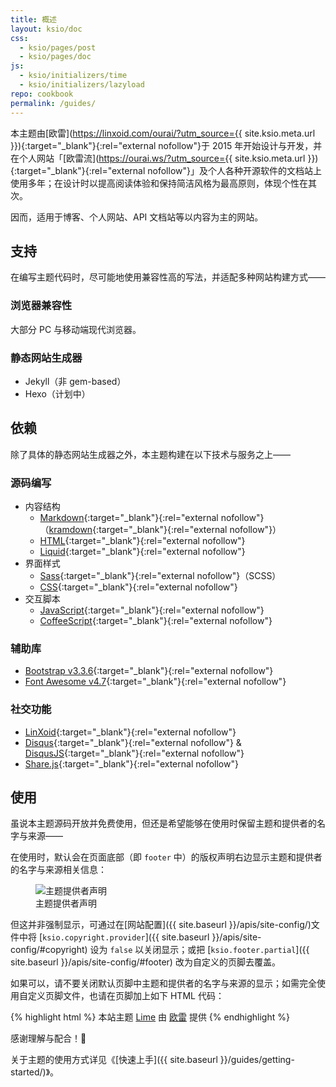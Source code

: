 ```yaml
---
title: 概述
layout: ksio/doc
css:
  - ksio/pages/post
  - ksio/pages/doc
js:
  - ksio/initializers/time
  - ksio/initializers/lazyload
repo: cookbook
permalink: /guides/
---
```


本主题由[欧雷](https://linxoid.com/ourai/?utm_source={{ site.ksio.meta.url }}){:target="_blank"}{:rel="external nofollow"}于 2015 年开始设计与开发，并在个人网站「[欧雷流](https://ourai.ws/?utm_source={{ site.ksio.meta.url }}){:target="_blank"}{:rel="external nofollow"}」及个人各种开源软件的文档站上使用多年；在设计时以提高阅读体验和保持简洁风格为最高原则，体现个性在其次。

因而，适用于博客、个人网站、API 文档站等以内容为主的网站。

## 支持

在编写主题代码时，尽可能地使用兼容性高的写法，并适配多种网站构建方式——

### 浏览器兼容性

大部分 PC 与移动端现代浏览器。

### 静态网站生成器

- Jekyll（非 gem-based）
- Hexo（计划中）

## 依赖

除了具体的静态网站生成器之外，本主题构建在以下技术与服务之上——

### 源码编写

- 内容结构
  - [Markdown](https://www.markdownguide.org/){:target="_blank"}{:rel="external nofollow"}（[kramdown](https://kramdown.gettalong.org/){:target="_blank"}{:rel="external nofollow"}）
  - [HTML](https://developer.mozilla.org/en-US/docs/Web/HTML){:target="_blank"}{:rel="external nofollow"}
  - [Liquid](https://shopify.dev/docs/api/liquid){:target="_blank"}{:rel="external nofollow"}
- 界面样式
  - [Sass](https://sass-lang.com/){:target="_blank"}{:rel="external nofollow"}（SCSS）
  - [CSS](https://developer.mozilla.org/en-US/docs/Web/CSS){:target="_blank"}{:rel="external nofollow"}
- 交互脚本
  - [JavaScript](https://developer.mozilla.org/en-US/docs/Web/JavaScript){:target="_blank"}{:rel="external nofollow"}
  - [CoffeeScript](https://coffeescript.org/){:target="_blank"}{:rel="external nofollow"}

### 辅助库

- [Bootstrap v3.3.6](https://getbootstrap.com/docs/3.3/){:target="_blank"}{:rel="external nofollow"}
- [Font Awesome v4.7](https://fontawesome.com/v4/icons/){:target="_blank"}{:rel="external nofollow"}

### 社交功能

- [LinXoid](https://linxoid.com/){:target="_blank"}{:rel="external nofollow"}
- [Disqus](https://disqus.com/){:target="_blank"}{:rel="external nofollow"} & [DisqusJS](https://disqusjs.skk.moe/){:target="_blank"}{:rel="external nofollow"}
- [Share.js](https://github.com/overtrue/share.js){:target="_blank"}{:rel="external nofollow"}

## 使用

虽说本主题源码开放并免费使用，但还是希望能够在使用时保留主题和提供者的名字与来源——

在使用时，默认会在页面底部（即 `footer` 中）的版权声明右边显示主题和提供者的名字与来源相关信息：

<figure>
  <img src="{{ 'local/pages/theme-provider' | asset_path }}" alt="主题提供者声明">
  <figcaption>主题提供者声明</figcaption>
</figure>

但这并非强制显示，可通过在[网站配置]({{ site.baseurl }}/apis/site-config/)文件中将 [`ksio.copyright.provider`]({{ site.baseurl }}/apis/site-config/#copyright) 设为 `false` 以关闭显示；或把 [`ksio.footer.partial`]({{ site.baseurl }}/apis/site-config/#footer) 改为自定义的页脚去覆盖。

如果可以，请不要关闭默认页脚中主题和提供者的名字与来源的显示；如需完全使用自定义页脚文件，也请在页脚加上如下 HTML 代码：

{% highlight html %}
本站主题 <a href="{{ site.ksio.meta.url }}/" target="_blank" rel="external nofollow">Lime</a> 由 <a href="https://linxoid.com/ourai/" target="_blank" rel="external nofollow">欧雷</a> 提供
{% endhighlight %}

感谢理解与配合！🙏

关于主题的使用方式详见《[快速上手]({{ site.baseurl }}/guides/getting-started/)》。
